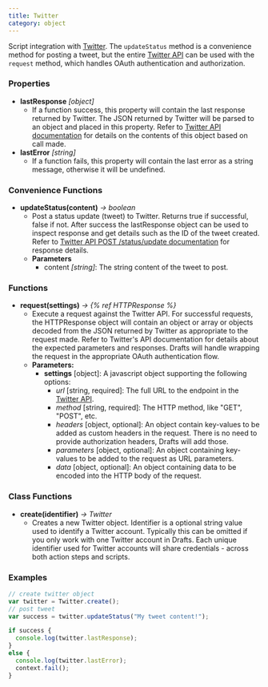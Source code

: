 ```yaml
---
title: Twitter
category: object
---
```


Script integration with [Twitter](http://twitter.com). The `updateStatus` method is a convenience method for posting a tweet, but the entire [Twitter API](https://developer.twitter.com/en/docs/api-reference-index) can be used with the `request` method, which handles OAuth authentication and authorization.

### Properties

- **lastResponse** *[object]*
  - If a function success, this property will contain the last response returned by Twitter. The JSON returned by Twitter will be parsed to an object and placed in this property. Refer to [Twitter API documentation](https://developer.twitter.com/en/docs/api-reference-index) for details on the contents of this object based on call made.
- **lastError** *[string]*
  - If a function fails, this property will contain the last error as a string message, otherwise it will be undefined.

### Convenience Functions

- **updateStatus(content)** *-> boolean*
  - Post a status update (tweet) to Twitter. Returns true if successful, false if not. After success the lastResponse object can be used to inspect response and get details such as the ID of the tweet created. Refer to [Twitter API POST /status/update documentation](https://developer.twitter.com/en/docs/tweets/post-and-engage/api-reference/post-statuses-update) for response details.
  - **Parameters**
    - content *[string]*: The string content of the tweet to post.

### Functions

- **request(settings)** *-> {% ref HTTPResponse %}*
  - Execute a request against the Twitter API. For successful requests, the HTTPResponse object will contain an object or array or objects decoded from the JSON returned by Twitter as appropriate to the request made. Refer to Twitter's API documentation for details about the expected parameters and responses. Drafts will handle wrapping the request in the appropriate OAuth authentication flow.
  - **Parameters:**
    - **settings** [object]: A javascript object supporting the following options:
      - *url* [string, required]: The full URL to the endpoint in the [Twitter API](https://developer.twitter.com/en/docs/api-reference-index).
      - *method* [string, required]: The HTTP method, like "GET", "POST", etc.
      - *headers* [object, optional]: An object contain key-values to be added as custom headers in the request. There is no need to provide authorization headers, Drafts will add those.
      - *parameters* [object, optional]: An object containing key-values to be added to the request as URL parameters.
      - *data* [object, optional]: An object containing data to be encoded into the HTTP body of the request.

### Class Functions

- **create(identifier)** *-> Twitter*
  - Creates a new Twitter object. Identifier is a optional string value used to identify a Twitter account. Typically this can be omitted if you only work with one Twitter account in Drafts. Each unique identifier used for Twitter accounts will share credentials - across both action steps and scripts.

### Examples

```javascript
// create twitter object
var twitter = Twitter.create();
// post tweet
var success = twitter.updateStatus("My tweet content!");

if success {
  console.log(twitter.lastResponse);
}
else {
  console.log(twitter.lastError);
  context.fail();
}
  ```
